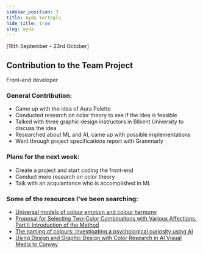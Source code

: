 ```yaml
---
sidebar_position: 3
title: Ayda Yurtoglu
hide_title: true
slug: ayda
---
```

[16th September - 23rd October]
## Contribution to the Team Project
Front-end developer

### General Contribution:
- Came up with the idea of Aura Palette
- Conducted research on color theory to see if the idea is feasible
- Talked with three graphic design instructors in Bilkent University to discuss the idea
- Researched about ML and AI, came up with possible implementations
- Went through project specifications report with Grammarly

### Plans for the next week:
- Create a project and start coding the front-end
- Conduct more research on color theory
- Talk with an acquiantance who is accomplished in ML

### Some of the resources I've been searching:

- [Universal models of colour emotion and colour harmony](https://onlinelibrary.wiley.com/doi/epdf/10.1002/col.22243)
- [Proposal for Selecting Two-Color Combinations with Various Affections. Part I: Introduction of the Method](https://www.researchgate.net/publication/230127876_Proposal_for_Selecting_Two-Color_Combinations_with_Various_Affections_Part_I_Introduction_of_the_Method)
- [The naming of colours: investigating a psychological curiosity using AI](https://ieeexplore.ieee.org/stamp/stamp.jsp?tp=&arnumber=844667)
- [Using Design and Graphic Design with Color Research in AI Visual Media to Convey](https://www.hindawi.com/journals/js/2021/8153783/)
